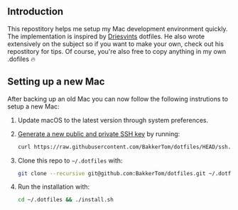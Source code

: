 ## Introduction

This repostitory helps me setup my Mac development environment quickly. 
The implementation is inspired by [Driesvints](https://github.com/driesvints/dotfiles) dotfiles.
He also wrote extensively on the subject so if you want to make your own, check out his repostitory for tips.
Of course, you're also free to copy anything in my own .dofiles 🔥

## Setting up a new Mac

After backing up an old Mac you can now follow the following instrutions to setup a new Mac:

1. Update macOS to the latest version through system preferences.

2. [Generate a new public and private SSH key](https://docs.github.com/en/github/authenticating-to-github/generating-a-new-ssh-key-and-adding-it-to-the-ssh-agent) by running:

   ```zsh
   curl https://raw.githubusercontent.com/BakkerTom/dotfiles/HEAD/ssh.sh | sh -s "<your-email-address>"
   ```

3. Clone this repo to `~/.dotfiles` with:

    ```zsh
    git clone --recursive git@github.com:BakkerTom/dotfiles.git ~/.dotfiles
    ```

4. Run the installation with:

    ```zsh
    cd ~/.dotfiles && ./install.sh
    ```
